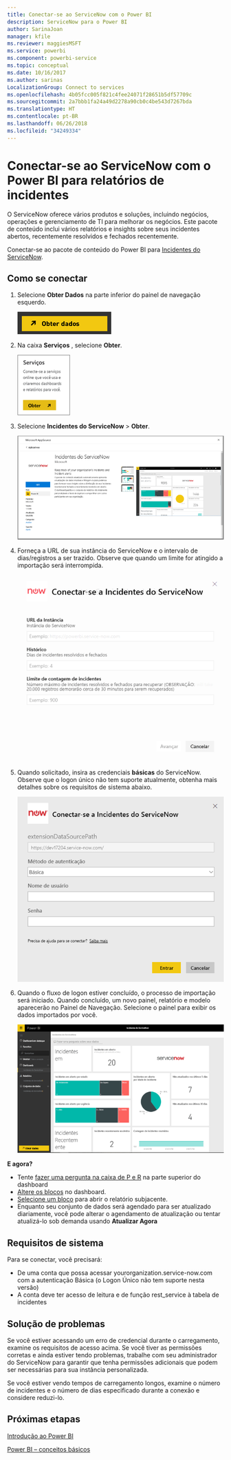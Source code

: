 ```yaml
---
title: Conectar-se ao ServiceNow com o Power BI
description: ServiceNow para o Power BI
author: SarinaJoan
manager: kfile
ms.reviewer: maggiesMSFT
ms.service: powerbi
ms.component: powerbi-service
ms.topic: conceptual
ms.date: 10/16/2017
ms.author: sarinas
LocalizationGroup: Connect to services
ms.openlocfilehash: 4b05fcc005f821c4fee24071f28651b5df57709c
ms.sourcegitcommit: 2a7bbb1fa24a49d2278a90cb0c4be543d7267bda
ms.translationtype: HT
ms.contentlocale: pt-BR
ms.lasthandoff: 06/26/2018
ms.locfileid: "34249334"
---
```

# <a name="connect-to-servicenow-with-power-bi-for-incident-reporting"></a>Conectar-se ao ServiceNow com o Power BI para relatórios de incidentes
O ServiceNow oferece vários produtos e soluções, incluindo negócios, operações e gerenciamento de TI para melhorar os negócios. Este pacote de conteúdo inclui vários relatórios e insights sobre seus incidentes abertos, recentemente resolvidos e fechados recentemente.  

Conectar-se ao pacote de conteúdo do Power BI para [Incidentes do ServiceNow](https://app.powerbi.com/getdata/services/servicenow).

## <a name="how-to-connect"></a>Como se conectar
1. Selecione **Obter Dados** na parte inferior do painel de navegação esquerdo.
   
   ![](media/service-connect-to-servicenow/pbi_getdata.png) 
2. Na caixa **Serviços** , selecione **Obter**.
   
   ![](media/service-connect-to-servicenow/pbi_getservices.png) 
3. Selecione **Incidentes do ServiceNow** \> **Obter**.
   
   ![](media/service-connect-to-servicenow/connect.png)
4. Forneça a URL de sua instância do ServiceNow e o intervalo de dias/registros a ser trazido. Observe que quando um limite for atingido a importação será interrompida.
   
   ![](media/service-connect-to-servicenow/params.png)
5. Quando solicitado, insira as credenciais **básicas** do ServiceNow. Observe que o logon único não tem suporte atualmente, obtenha mais detalhes sobre os requisitos de sistema abaixo.
   
   ![](media/service-connect-to-servicenow/creds.png)
6. Quando o fluxo de logon estiver concluído, o processo de importação será iniciado. Quando concluído, um novo painel, relatório e modelo aparecerão no Painel de Navegação. Selecione o painel para exibir os dados importados por você.
   
    ![](media/service-connect-to-servicenow/dashboard.png)

**E agora?**

* Tente [fazer uma pergunta na caixa de P e R](power-bi-q-and-a.md) na parte superior do dashboard
* [Altere os blocos](service-dashboard-edit-tile.md) no dashboard.
* [Selecione um bloco](service-dashboard-tiles.md) para abrir o relatório subjacente.
* Enquanto seu conjunto de dados será agendado para ser atualizado diariamente, você pode alterar o agendamento de atualização ou tentar atualizá-lo sob demanda usando **Atualizar Agora**

## <a name="system-requirements"></a>Requisitos de sistema
Para se conectar, você precisará:  

* De uma conta que possa acessar yourorganization.service-now.com com a autenticação Básica (o Logon Único não tem suporte nesta versão)  
* A conta deve ter acesso de leitura e de função rest_service à tabela de incidentes  

## <a name="troubleshooting"></a>Solução de problemas
Se você estiver acessando um erro de credencial durante o carregamento, examine os requisitos de acesso acima. Se você tiver as permissões corretas e ainda estiver tendo problemas, trabalhe com seu administrador do ServiceNow para garantir que tenha permissões adicionais que podem ser necessárias para sua instância personalizada.

Se você estiver vendo tempos de carregamento longos, examine o número de incidentes e o número de dias especificado durante a conexão e considere reduzi-lo.

## <a name="next-steps"></a>Próximas etapas
[Introdução ao Power BI](service-get-started.md)

[Power BI – conceitos básicos](service-basic-concepts.md)

